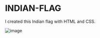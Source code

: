 # INDIAN-FLAG
I created this Indian flag with HTML and CSS.

![image](https://github.com/RupalRastogi/INDIAN-FLAG/assets/110107667/d6e313dc-becd-46e6-8ebe-0e9c42b84d45)
